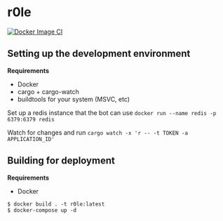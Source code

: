 # r0le
[![Docker Image CI](https://github.com/Eschryn/r0le/actions/workflows/docker-image.yml/badge.svg)](https://github.com/Eschryn/r0le/actions/workflows/docker-image.yml)

## Setting up the development environment 
**Requirements**
* Docker
* cargo + cargo-watch
* buildtools for your system (MSVC, etc)

Set up a redis instance that the bot can use
`docker run --name redis -p 6379:6379 redis`

Watch for changes and run
`cargo watch -x 'r -- -t TOKEN -a APPLICATION_ID'`

## Building for deployment
**Requirements**
* Docker

```
$ docker build . -t r0le:latest
$ docker-compose up -d
```
